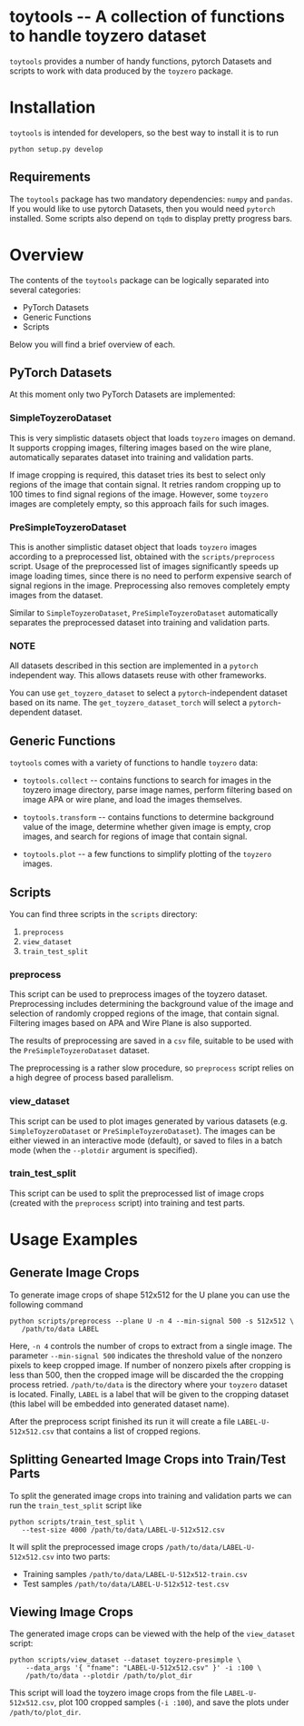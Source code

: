 # toytools -- A collection of functions to handle toyzero dataset

`toytools` provides a number of handy functions, pytorch Datasets and scripts
to work with data produced by the `toyzero` package.

# Installation
`toytools` is intended for developers, so the best way to install it is to run
```
python setup.py develop
```

## Requirements
The `toytools` package has two mandatory dependencies: `numpy` and `pandas`.
If you would like to use pytorch Datasets, then you would need `pytorch`
installed. Some scripts also depend on `tqdm` to display pretty progress bars.


# Overview
The contents of the `toytools` package can be logically separated into several
categories:
* PyTorch Datasets
* Generic Functions
* Scripts

Below you will find a brief overview of each.


## PyTorch Datasets
At this moment only two PyTorch Datasets are implemented:


### SimpleToyzeroDataset
This is very simplistic datasets object that loads `toyzero` images on demand.
It supports cropping images, filtering images based on the wire plane,
automatically separates dataset into training and validation parts.

If image cropping is required, this dataset tries its best to select only
regions of the image that contain signal. It retries random cropping up to 100
times to find signal regions of the image. However, some `toyzero` images are
completely empty, so this approach fails for such images.


### PreSimpleToyzeroDataset
This is another simplistic dataset object that loads `toyzero` images according
to a preprocessed list, obtained with the `scripts/preprocess` script.
Usage of the preprocessed list of images significantly speeds up image loading
times, since there is no need to perform expensive search of signal regions
in the image. Preprocessing also removes completely empty images from the
dataset.

Similar to `SimpleToyzeroDataset`, `PreSimpleToyzeroDataset` automatically
separates the preprocessed dataset into training and validation parts.


### NOTE
All datasets described in this section are implemented in a `pytorch`
independent way. This allows datasets reuse with other frameworks.

You can use `get_toyzero_dataset` to select a `pytorch`-independent dataset
based on its name.  The `get_toyzero_dataset_torch` will select a
`pytorch`-dependent dataset.


## Generic Functions

`toytools` comes with a variety of functions to handle `toyzero` data:

* `toytools.collect` -- contains functions to search for images in the toyzero
  image directory, parse image names, perform filtering based on image APA
  or wire plane, and load the images themselves.

* `toytools.transform` -- contains functions to determine background value
  of the image, determine whether given image is empty, crop images, and
  search for regions of image that contain signal.

* `toytools.plot` -- a few functions to simplify plotting of the `toyzero`
  images.

## Scripts

You can find three scripts in the `scripts` directory:
1. `preprocess`
2. `view_dataset`
3. `train_test_split`

### preprocess

This script can be used to preprocess images of the toyzero dataset.
Preprocessing includes determining the background value of the image
and selection of randomly cropped regions of the image, that contain signal.
Filtering images based on APA and Wire Plane is also supported.

The results of preprocessing are saved in a `csv` file, suitable to be used
with the `PreSimpleToyzeroDataset` dataset.

The preprocessing is a rather slow procedure, so `preprocess` script relies on
a high degree of process based parallelism.

### view_dataset
This script can be used to plot images generated by various datasets
(e.g. `SimpleToyzeroDataset` or `PreSimpleToyzeroDataset`). The images can
be either viewed in an interactive mode (default), or saved to files in a batch
mode (when the ```--plotdir``` argument is specified).

### train_test_split

This script can be used to split the preprocessed list of image crops
(created with the `preprocess` script) into training and test parts.

# Usage Examples

## Generate Image Crops

To generate image crops of shape 512x512 for the U plane you can use the
following command
```
python scripts/preprocess --plane U -n 4 --min-signal 500 -s 512x512 \
   /path/to/data LABEL
```

Here, `-n 4` controls the number of crops to extract from a single image.
The parameter `--min-signal 500` indicates the threshold value of the nonzero
pixels to keep cropped image. If number of nonzero pixels after cropping
is less than 500, then the cropped image will be discarded the the cropping
process retried. `/path/to/data` is the directory where your `toyzero` dataset
is located. Finally, `LABEL` is a label that will be given to the cropping
dataset (this label will be embedded into generated dataset name).

After the preprocess script finished its run it will create a file
`LABEL-U-512x512.csv` that contains a list of cropped regions.


## Splitting Genearted Image Crops into Train/Test Parts

To split the generated image crops into training and validation parts we can
run the `train_test_split` script like
```
python scripts/train_test_split \
   --test-size 4000 /path/to/data/LABEL-U-512x512.csv
```

It will split the preprocessed image crops `/path/to/data/LABEL-U-512x512.csv`
into two parts:

* Training samples `/path/to/data/LABEL-U-512x512-train.csv`
* Test samples `/path/to/data/LABEL-U-512x512-test.csv`


## Viewing Image Crops

The generated image crops can be viewed with the help of the `view_dataset`
script:
```
python scripts/view_dataset --dataset toyzero-presimple \
    --data_args '{ "fname": "LABEL-U-512x512.csv" }' -i :100 \
    /path/to/data --plotdir /path/to/plot_dir
```

This script will load the toyzero image crops from the file
`LABEL-U-512x512.csv`, plot 100 cropped samples (`-i :100`), and save the
plots under `/path/to/plot_dir`.


